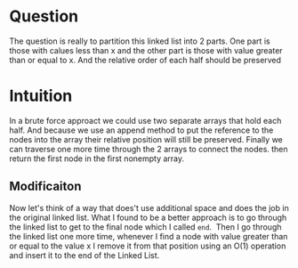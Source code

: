# Question
The question is really to partition this linked list into 2 parts. One part is those with calues less than x and the other part is those with value greater than or equal to x. And the relative order of each half should be preserved
​
# Intuition
In a brute force approact we could use two separate arrays that hold each half. And because we use an  append method to put the reference to the nodes into the array their relative position will still be preserved. Finally we can traverse one more time through the 2 arrays to connect the nodes. then return the first node in the first nonempty array.
​
## Modificaiton
Now let's think of a way that does't use additional space and does the job in the original linked list. What I found to be a better approach is to go through the linked list to get to the final node which I called `end`.
​
Then I go through the linked list one more time, whenever I find a node with value greater than or equal to the value x I remove it from that position using an O(1) operation and insert it to the end of the Linked List.